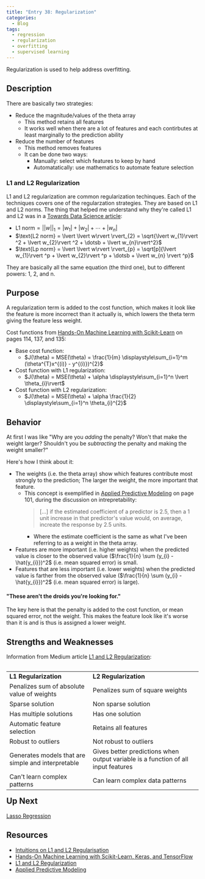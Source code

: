 ```yaml
---
title: "Entry 38: Regularization"
categories:
  - Blog
tags:
  - regression
  - regularization
  - overfitting
  - supervised learning
---
```


Regularization is used to help address overfitting.

## Description

There are basically two strategies:

- Reduce the magnitude/values of the theta array
  - This method retains all features
  - It works well when there are a lot of features and each contirbutes at least marginally to the prediction ability
- Reduce the number of features
  - This method removes features
  - It can be done two ways:
    - Manually: select which features to keep by hand
    - Automatatically: use mathematics to automate feature selection
    
### L1 and L2 Regularization

L1 and L2 regularization are common regularization techinques. Each of the techniques covers one of the regularzation strategies. They are based on L1 and L2 norms. The thing that helped me understand why they're called L1 and L2 was in a [Towards Data Science article](https://towardsdatascience.com/intuitions-on-l1-and-l2-regularisation-235f2db4c261):

- $\text{L1 norm} = \lvert \lvert w \rvert \rvert_{1} = \lvert w_{1} \rvert + \lvert w_{2}\rvert + \dotsb + \lvert w_{n}\rvert$
- $\text{L2 norm} = \lvert \lvert w\rvert \rvert_{2} = \sqrt{\lvert w_{1}\rvert ^2 + \lvert w_{2}\rvert ^2 + \dotsb + \lvert w_{n}\rvert^2}$
- $\text{Lp norm} = \lvert \lvert w\rvert \rvert_{p} = \sqrt[p]{\lvert w_{1}\rvert ^p + \lvert w_{2}\rvert ^p + \dotsb + \lvert w_{n} \rvert ^p}$

They are basically all the same equation (the third one), but to different powers: 1, 2, and n.

## Purpose

A regularization term is added to the cost function, which makes it look like the feature is more incorrect than it actually is, which lowers the theta term giving the feature less weight.

Cost functions from [Hands-On Machine Learning with Scikit-Learn](https://www.amazon.com/Hands-Machine-Learning-Scikit-Learn-TensorFlow/dp/1492032646) on pages 114, 137, and 135:

- Base cost function:
  - $J(\theta) = MSE(\theta) = \frac{1}{m} \displaystyle\sum_{i=1}^m (\theta^{T}x^{(i)} - y^{(i)})^{2}$
- Cost function with L1 regularization:
  - $J(\theta) = MSE(\theta) + \alpha \displaystyle\sum_{i=1}^n \lvert \theta_{i}\rvert$
- Cost function with L2 regularization:
  - $J(\theta) = MSE(\theta) + \alpha \frac{1}{2} \displaystyle\sum_{i=1}^n \theta_{i}^{2}$

## Behavior

At first I was like "Why are you *adding* the penalty? Won't that make the weight larger? Shouldn't you be *subtracting* the penalty and making the weight smaller?"

Here's how I think about it:

- The weights (i.e. the theta array) show which features contribute most strongly to the prediction; The larger the weight, the more important that feature.
  - This concept is exemplified in [Applied Predictive Modeling](https://www.amazon.com/Applied-Predictive-Modeling-Max-Kuhn-ebook/dp/B00K15TZU0) on page 101, during the discussion on intrepretability:
      > [...] if the estimated coefficient of a predictor is 2.5, then a 1 unit increase in that predictor's value would, on average, increate the response by 2.5 units.
      - Where the estimate coefficient is the same as what I've been referring to as a weight in the theta array.
- Features are more important (i.e. higher weights) when the predicted value is closer to the observed value ($\frac{1}{n} \sum (y_{i} - \hat{y_{i}})^2$ (i.e. mean squared error) is small.
- Features that are less important (i.e. lower weights) when the predicted value is farther from the observed value ($\frac{1}{n} \sum (y_{i} - \hat{y_{i}})^2$ (i.e. mean squared error)  is large).

#### "These aren't the droids you're looking for."

The key here is that the penalty is added to the cost function, or mean squared error, not the weight. This makes the feature look like it's worse than it is and is thus is assigned a lower weight.

## Strengths and Weaknesses

Information from Medium article [L1 and L2 Regularization](https://medium.com/datadriveninvestor/l1-l2-regularization-7f1b4fe948f2):

<table align='left'>
    <tr>
        <td><b>L1 Regularization</b></td>
        <td><b>L2 Regularization</b></td>
    </tr>
    <tr>
        <td>Penalizes sum of absolute value of weights</td>
        <td>Penalizes sum of square weights</td>
    </tr>
    <tr>
        <td>Sparse solution</td>
        <td>Non sparse solution</td>
    </tr>
    <tr>
        <td>Has multiple solutions</td>
        <td>Has one solution</td>
    </tr>
    <tr>
        <td>Automatic feature selection</td>
        <td>Retains all features</td>
    </tr>
    <tr>
        <td>Robust to outliers</td>
        <td>Not robust to outliers</td>
    </tr>
    <tr>
        <td>Generates models that are simple and interpretable</td>
        <td>Gives better predictions when output variable is a function of all input features</td>
    </tr>
    <tr>
        <td>Can't learn complex patterns</td>
        <td>Can learn complex data patterns</td>
    </tr>
</table>

## Up Next

[Lasso Regression](https://julielinx.github.io/blog/39_regression_lasso/)

## Resources

- [Intuitions on L1 and L2 Regularisation](https://towardsdatascience.com/intuitions-on-l1-and-l2-regularisation-235f2db4c261)
- [Hands-On Machine Learning with Scikit-Learn, Keras, and TensorFlow](https://www.amazon.com/Hands-Machine-Learning-Scikit-Learn-TensorFlow/dp/1492032646)
- [L1 and L2 Regularization](https://medium.com/datadriveninvestor/l1-l2-regularization-7f1b4fe948f2)
- [Applied Predictive Modeling](https://www.amazon.com/Applied-Predictive-Modeling-Max-Kuhn-ebook/dp/B00K15TZU0)
